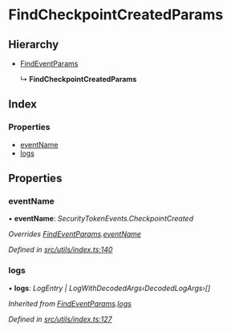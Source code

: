 # FindCheckpointCreatedParams

## Hierarchy

* [FindEventParams](_utils_index_.findeventparams.md)

  ↳ **FindCheckpointCreatedParams**

## Index

### Properties

* [eventName](_utils_index_.findcheckpointcreatedparams.md#eventname)
* [logs](_utils_index_.findcheckpointcreatedparams.md#logs)

## Properties

### eventName

• **eventName**: _SecurityTokenEvents.CheckpointCreated_

_Overrides_ [_FindEventParams_](_utils_index_.findeventparams.md)_._[_eventName_](_utils_index_.findeventparams.md#eventname)

_Defined in_ [_src/utils/index.ts:140_](https://github.com/PolymathNetwork/polymath-sdk/blob/e8bbc1e/src/utils/index.ts#L140)

### logs

• **logs**: _LogEntry \| LogWithDecodedArgs‹DecodedLogArgs›\[\]_

_Inherited from_ [_FindEventParams_](_utils_index_.findeventparams.md)_._[_logs_](_utils_index_.findeventparams.md#logs)

_Defined in_ [_src/utils/index.ts:127_](https://github.com/PolymathNetwork/polymath-sdk/blob/e8bbc1e/src/utils/index.ts#L127)


